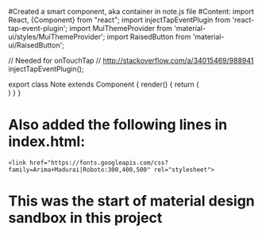 #Created a smart component, aka container in note.js file
#Content:
import React, {Component} from "react";
import injectTapEventPlugin from 'react-tap-event-plugin';
import MuiThemeProvider from 'material-ui/styles/MuiThemeProvider';
import RaisedButton from 'material-ui/RaisedButton';

// Needed for onTouchTap
// http://stackoverflow.com/a/34015469/988941
injectTapEventPlugin();

export class Note extends Component {
    render() {
        return (
            <MuiThemeProvider>
                <RaisedButton label="Save" />
            </MuiThemeProvider>   
        )
    }
}

# Also added the following lines in index.html:
<!-- https://github.com/callemall/material-ui says
    I need to use the following way to
    get certain specific list of
    fonts are used by material design
    . so here it is:
     https://fonts.google.com/?selection.family=Arima+Madurai|Roboto:300,400,500 -->
    <link href="https://fonts.googleapis.com/css?family=Arima+Madurai|Roboto:300,400,500" rel="stylesheet">

# This was the start of material design sandbox in this project
